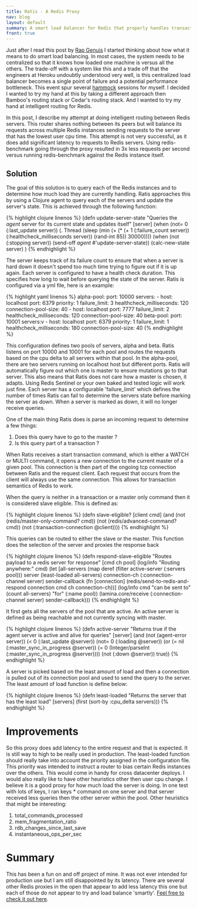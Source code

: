 ```yaml
---
title: Ratis - A Redis Proxy
nav: blog
layout: default
summary: A smart load balancer for Redis that properly handles transactions.
front: true
---
```

Just after I read this post by [Rap Genuis](http://news.rapgenius.com/James-somers-herokus-ugly-secret-annotated) I started thinking about how what it means to do smart load balancing. In most cases, the system needs to be centralized so that it knows how loaded one machine is versus all the others. The trade-off with a system like this and a trade off that the engineers at Heroku undoubtly understood very well, is this centralized load balancer becomes a single point of failure and a potential performance bottleneck. This event spur several [hammock](https://www.youtube.com/watch?v=f84n5oFoZBc) sessions for myself. I decided I wanted to try my hand at this by taking a different approach then Bamboo's routing stack or Cedar's routing stack. And I wanted to try my hand at intelligent routing for Redis.

In this post, I describe my attempt at doing intelligent routing between Redis servers. This router shares nothing between its peers but will balance its requests across multiple Redis instances sending requests to the server that has the lowest user cpu time. This attempt is not very successful, as it does add significant latency to requests to Redis servers. Using redis-benchmark going through the proxy resulted in 3x less requests per second versus running redis-benchmark against the Redis instance itself.

Solution
--------
The goal of this solution is to query each of the Redis instances and to determine how much load they are currently handling. Ratis approaches this by using a Clojure agent to query each of the servers and update the server's state. This is achieved through the following function:

{% highlight clojure linenos %}
(defn update-server-state
  "Queries the *agent* server for its current state and updates itself"
  [server]
  (when (not= 0 (:last_update server))
    (. Thread (sleep (min (+ (* (+ 1 (:failure_count server))
                                (:healthcheck_milliseconds server))
                             (rand-int 85))
                          30000))))
  (when (not (:stopping server))
    (send-off *agent* #'update-server-state))
  (calc-new-state server)
)
{% endhighlight %}

The server keeps track of its failure count to ensure that when a server is hard down it doesn't spend too much time trying to figure out if it is up again. Each server is configured to have a health check duration. This specifies how long to wait before querying the state of the server. Ratis is configured via a yml file, here is an example:

{% highlight yaml linenos %}
alpha-pool:
  port: 10000
  servers:
    - host: localhost
      port: 6379
      priority: 1
      failure_limit: 3
      healthcheck_milliseconds: 120
      connection-pool-size: 40
    - host: localhost
      port: 7777
      failure_limit: 2
      healthcheck_milliseconds: 120
      connection-pool-size: 40
beta-pool:
  port: 10001
  servers:v
    - host: localhost
      port: 6379
      priority: 1
      failure_limit: 1
      healthcheck_milliseconds: 180
      connection-pool-size: 40
{% endhighlight %}

This configuration defines two pools of servers, alpha and beta. Ratis listens on port 10000 and 10001 for each pool and routes the requests based on the cpu delta to all servers within that pool. In the alpha-pool, there are two servers running on localhost host but different ports. Ratis will automatically figure out which one is master to ensure mutations go to that server. This also means that Ratis does not care how a master is chosen, it adapts. Using Redis Sentinel or your own baked and tested logic will work just fine. Each server has a configurable 'failure_limit' which defines the number of times Ratis can fail to determine the servers state before marking the server as down. When a server is marked as down, it will no longer receive queries.

One of the main thing Ratis does is parse an incoming request to determine a few things:
1. Does this query have to go to the master ?
2. Is this query part of a transaction ?

When Ratis receives a start transaction command, which is either a WATCH or MULTI command, it opens a new connection to the current master of a given pool. This connection is then part of the ongoing tcp connection between Ratis and the request client. Each request that occurs from the client will always use the same connection. This allows for transaction semantics of Redis to work.

When the query is neither in a transaction or a master only command then it is considered slave eligible. This is defined as:

{% highlight clojure linenos %}
(defn slave-eligible?
  [client cmd]
  (and (not (redis/master-only-command? cmd))
       (not (redis/advanced-command? cmd))
       (not (:transaction-connection @client))))
{% endhighlight %}

This queries can be routed to either the slave or the master. This function does the selection of the server and proxies the response back

{% highlight clojure linenos %}
(defn respond-slave-eligible
  "Routes payload to a redis server for response"
  [cmd ch pool]
  (log/info "Routing anywhere:" cmd)
  (let [all-servers (map deref (filter active-server (:servers pool)))
        server (least-loaded all-servers)
        connection-ch (:connection-channel server)
        sender-callback (fn [connection]
                          (redis/send-to-redis-and-respond connection cmd ch
                                                           connection-ch))]
    (log/info cmd "can be sent to" (count all-servers) "for" (:name pool))
    (lamina.core/receive (:connection-channel server) sender-callback)))
{% endhighlight %}

It first gets all the servers of the pool that are active. An active server is defined as being reachable and not currently syncing with master.

{% highlight clojure linenos %}
(defn active-server
  "Returns true if the agent server is active and alive for queries"
  [server]
  (and (not (agent-error server))
       (< 0 (:last_update @server))
       (not= 0 (:loading @server))
       (or
        (= nil (:master_sync_in_progress @server))
        (= 0 (Integer/parseInt (:master_sync_in_progress @server))))
       (not (:down @server))
       true))
{% endhighlight %}

A server is picked based on the least amount of load and then a connection is pulled out of its connection pool and used to send the query to the server. The least amount of load function is define below:

{% highlight clojure linenos %}
(defn least-loaded
  "Returns the server that has the least load"
  [servers]
  (first (sort-by :cpu_delta servers)))
{% endhighlight %}

Improvements
============
So this proxy does add latency to the entire request and that is expected. It is still way to high to be really used in production. The least-loaded function should really take into account the priority assigned in the configuration file. This priority was intended to instruct a router to bias certain Redis instances over the others. This would come in handy for cross datacenter deploys. I would also really like to have other heuristics other then user cpu change. I believe it is a good proxy for how much load the server is doing. In one test with lots of keys, I ran keys * command on one server and that server received less queries then the other server within the pool. Other heuristics that might be interesting:
1. total_commands_processed
2. mem_fragmentation_ratio
3. rdb_changes_since_last_save
4. instantaneous_ops_per_sec

Summary
=======
This has been a fun on and off project of mine. It was not ever intended for production use but I am still disappointed by its latency. There are several other Redis proxies in the open that appear to add less latency this one but each of those do not appear to try and load balance 'smartly'. [Feel free to check it out here](https://github.com/SupermanScott/ratis).
